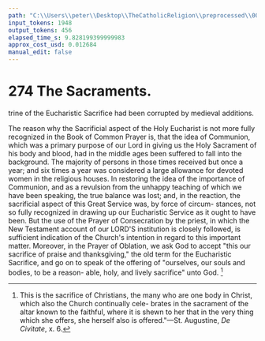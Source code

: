 ```yaml
---
path: "C:\\Users\\peter\\Desktop\\TheCatholicReligion\\preprocessed\\00291.jpg"
input_tokens: 1948
output_tokens: 456
elapsed_time_s: 9.828199399999983
approx_cost_usd: 0.012684
manual_edit: false
---
```

# 274 The Sacraments.

trine of the Eucharistic Sacrifice had been
corrupted by medieval additions.

The reason why the Sacrificial aspect of the
Holy Eucharist is not more fully recognized in
the Book of Common Prayer is, that the idea
of Communion, which was a primary purpose
of our Lord in giving us the Holy Sacrament
of his body and blood, had in the middle ages
been suffered to fall into the background. The
majority of persons in those times received
but once a year; and six times a year was
considered a large allowance for devoted women
in the religious houses. In restoring the idea
of the importance of Communion, and as a
revulsion from the unhappy teaching of which
we have been speaking, the true balance was
lost; and, in the reaction, the sacrificial aspect
of this Great Service was, by force of circum-
stances, not so fully recognized in drawing up
our Eucharistic Service as it ought to have
been. But the use of the Prayer of Consecration
by the priest, in which the New Testament
account of our LORD'S institution is closely
followed, is sufficient indication of the Church's
intention in regard to this important matter.
Moreover, in the Prayer of Oblation, we ask
God to accept "this our sacrifice of praise and
thanksgiving," the old term for the Eucharistic
Sacrifice, and go on to speak of the offering of
"ourselves, our souls and bodies, to be a reason-
able, holy, and lively sacrifice" unto God. [^1]

[^1]: This is the sacrifice of Christians, the many who are
one body in Christ, which also the Church continually cele-
brates in the sacrament of the altar known to the faithful,
where it is shewn to her that in the very thing which
she offers, she herself also is offered."—St. Augustine, *De
Civitate*, x. 6.